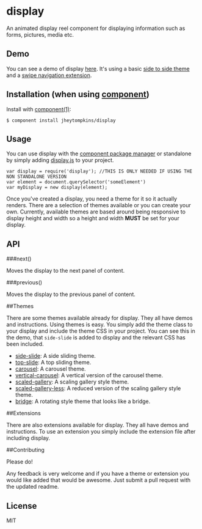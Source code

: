 # display

  An animated display reel component for displaying information such as forms, pictures, media etc.
  
## Demo

You can see a demo of display [here](http://jsfiddle.net/LJfkS/2/). It's using a basic [side to side theme]() and a [swipe navigation extension]().

## Installation (when using [component](http://component.io))

  Install with [component(1)](http://component.io):

    $ component install jheytompkins/display

## Usage

You can use display with the [component package manager]() or standalone by simply adding [display.js]() to your project.

	var display = require('display'); //THIS IS ONLY NEEDED IF USING THE NON STANDALONE VERSION
	var element = document.querySelector('someElement')
	var myDisplay = new display(element);

Once you've created a display, you need a theme for it so it actually renders. There are a selection of themes available or you can create your own. Currently, available themes are based around being responsive to display height and width so a height and width __MUST__ be set for your display.

## API

###next()

Moves the display to the next panel of content.

###previous()

Moves the display to the previous panel of content.

##Themes

There are some themes available already for display. They all have demos and instructions. Using themes is easy. You simply add the theme class to your display and include the theme CSS in your project. You can see this in the demo, that `side-slide` is added to display and the relevant CSS has been included.

* [side-slide](https://github.com/jheytompkins/display-side-slide.theme): A side sliding theme.
* [top-slide](https://github.com/jheytompkins/display-top-slide.theme): A top sliding theme.
* [carousel](https://github.com/jheytompkins/display-carousel.theme): A carousel theme.
* [vertical-carousel](https://github.com/jheytompkins/vertical-carousel.theme): A vertical version of the carousel theme.
* [scaled-gallery](https://github.com/jheytompkins/display-scaled-gallery.theme): A scaling gallery style theme.
* [scaled-gallery-less](https://github.com/jheytompkins/display-scaled-gallery-less.theme): A reduced version of the scaling gallery style theme.
* [bridge](https://github.com/jheytompkins/display-bridge.theme): A rotating style theme that looks like a bridge.

##Extensions

There are also extensions available for display. They all have demos and instructions. To use an extension you simply include the extension file after including display.

##Contributing

Please do!

Any feedback is very welcome and if you have a theme or extension you would like added that would be awesome. Just submit a pull request with the updated readme.

## License

  MIT
